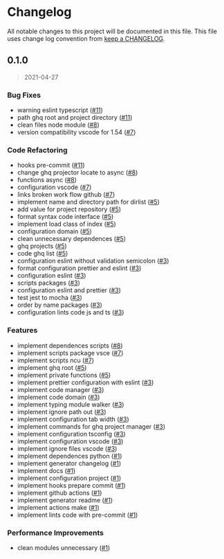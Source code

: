 # Changelog

All notable changes to this project will be documented in this file. This file uses change log convention from [keep a CHANGELOG](http://keepachangelog.com/en/0.3.0/).

<a name="0.1.0"></a>

## 0.1.0

> 2021-04-27

### Bug Fixes

- warning eslint typescript ([#11](https://github.com/hadenlabs/ghq-project-manager/issues/11))
- path ghq root and project directory ([#11](https://github.com/hadenlabs/ghq-project-manager/issues/11))
- clean files node module ([#8](https://github.com/hadenlabs/ghq-project-manager/issues/8))
- version compatibility vscode for 1.54 ([#7](https://github.com/hadenlabs/ghq-project-manager/issues/7))

### Code Refactoring

- hooks pre-commit ([#11](https://github.com/hadenlabs/ghq-project-manager/issues/11))
- change ghq projector locate to async ([#8](https://github.com/hadenlabs/ghq-project-manager/issues/8))
- functions async ([#8](https://github.com/hadenlabs/ghq-project-manager/issues/8))
- configuration vscode ([#7](https://github.com/hadenlabs/ghq-project-manager/issues/7))
- links broken work flow github ([#7](https://github.com/hadenlabs/ghq-project-manager/issues/7))
- implement name and directory path for dirlist ([#5](https://github.com/hadenlabs/ghq-project-manager/issues/5))
- add value for project repository ([#5](https://github.com/hadenlabs/ghq-project-manager/issues/5))
- format syntax code interface ([#5](https://github.com/hadenlabs/ghq-project-manager/issues/5))
- implement load class of index ([#5](https://github.com/hadenlabs/ghq-project-manager/issues/5))
- configuration domain ([#5](https://github.com/hadenlabs/ghq-project-manager/issues/5))
- clean unnecessary dependences ([#5](https://github.com/hadenlabs/ghq-project-manager/issues/5))
- ghq projects ([#5](https://github.com/hadenlabs/ghq-project-manager/issues/5))
- code ghq list ([#5](https://github.com/hadenlabs/ghq-project-manager/issues/5))
- configuration eslint without validation semicolon ([#3](https://github.com/hadenlabs/ghq-project-manager/issues/3))
- format configuration prettier and eslint ([#3](https://github.com/hadenlabs/ghq-project-manager/issues/3))
- configuration eslint ([#3](https://github.com/hadenlabs/ghq-project-manager/issues/3))
- scripts packages ([#3](https://github.com/hadenlabs/ghq-project-manager/issues/3))
- configuration eslint and prettier ([#3](https://github.com/hadenlabs/ghq-project-manager/issues/3))
- test jest to mocha ([#3](https://github.com/hadenlabs/ghq-project-manager/issues/3))
- order by name packages ([#3](https://github.com/hadenlabs/ghq-project-manager/issues/3))
- configuration lints code js and ts ([#3](https://github.com/hadenlabs/ghq-project-manager/issues/3))

### Features

- implement dependences scripts ([#8](https://github.com/hadenlabs/ghq-project-manager/issues/8))
- implement scripts package vsce ([#7](https://github.com/hadenlabs/ghq-project-manager/issues/7))
- implement scripts ncu ([#7](https://github.com/hadenlabs/ghq-project-manager/issues/7))
- implement ghq root ([#5](https://github.com/hadenlabs/ghq-project-manager/issues/5))
- implement private functions ([#5](https://github.com/hadenlabs/ghq-project-manager/issues/5))
- implement prettier configuration with eslint ([#3](https://github.com/hadenlabs/ghq-project-manager/issues/3))
- implement code manager ([#3](https://github.com/hadenlabs/ghq-project-manager/issues/3))
- implement code domain ([#3](https://github.com/hadenlabs/ghq-project-manager/issues/3))
- implement typing module walker ([#3](https://github.com/hadenlabs/ghq-project-manager/issues/3))
- implement ignore path out ([#3](https://github.com/hadenlabs/ghq-project-manager/issues/3))
- implement configuration tab width ([#3](https://github.com/hadenlabs/ghq-project-manager/issues/3))
- implement commands for ghq project manager ([#3](https://github.com/hadenlabs/ghq-project-manager/issues/3))
- implement configuration tsconfig ([#3](https://github.com/hadenlabs/ghq-project-manager/issues/3))
- implement configuration vscode ([#3](https://github.com/hadenlabs/ghq-project-manager/issues/3))
- implement ignore files vscode ([#3](https://github.com/hadenlabs/ghq-project-manager/issues/3))
- implement dependences python ([#1](https://github.com/hadenlabs/ghq-project-manager/issues/1))
- implement generator changelog ([#1](https://github.com/hadenlabs/ghq-project-manager/issues/1))
- implement docs ([#1](https://github.com/hadenlabs/ghq-project-manager/issues/1))
- implement configuration project ([#1](https://github.com/hadenlabs/ghq-project-manager/issues/1))
- implement hooks prepare commit ([#1](https://github.com/hadenlabs/ghq-project-manager/issues/1))
- implement github actions ([#1](https://github.com/hadenlabs/ghq-project-manager/issues/1))
- implement generator readme ([#1](https://github.com/hadenlabs/ghq-project-manager/issues/1))
- implement actions make ([#1](https://github.com/hadenlabs/ghq-project-manager/issues/1))
- implement lints code with pre-commit ([#1](https://github.com/hadenlabs/ghq-project-manager/issues/1))

### Performance Improvements

- clean modules unnecessary ([#1](https://github.com/hadenlabs/ghq-project-manager/issues/1))

